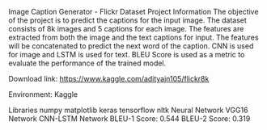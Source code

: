 Image Caption Generator - Flickr Dataset
Project Information
The objective of the project is to predict the captions for the input image. The dataset consists of 8k images and 5 captions for each image. The features are extracted from both the image and the text captions for input. The features will be concatenated to predict the next word of the caption. CNN is used for image and LSTM is used for text. BLEU Score is used as a metric to evaluate the performance of the trained model.

Download link: https://www.kaggle.com/adityajn105/flickr8k

Environment: Kaggle

Libraries
numpy
matplotlib
keras
tensorflow
nltk
Neural Network
VGG16 Network
CNN-LSTM Network
BLEU-1 Score: 0.544 BLEU-2 Score: 0.319

